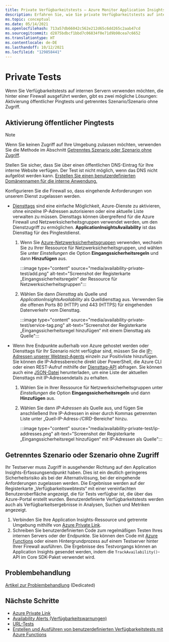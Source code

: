 ```yaml
---
title: Private Verfügbarkeitstests – Azure Monitor Application Insights
description: Erfahren Sie, wie Sie private Verfügbarkeitstests auf internen Servern verwenden, die hinter einer Firewall ausgeführt werden.
ms.topic: conceptual
ms.date: 05/14/2021
ms.openlocfilehash: 713a57db66042c562e212d65c6dd265c2aab47cd
ms.sourcegitcommit: d2875bdbcf1bbd7c06834f0e71d9b98cea7c6652
ms.translationtype: HT
ms.contentlocale: de-DE
ms.lasthandoff: 10/12/2021
ms.locfileid: "129858441"
---
```

# <a name="private-testing"></a>Private Tests

Wenn Sie Verfügbarkeitstests auf internen Servern verwenden möchten, die hinter einer Firewall ausgeführt werden, gibt es zwei mögliche Lösungen: Aktivierung öffentlicher Pingtests und getrenntes Szenario/Szenario ohne Zugriff.

## <a name="public-ping-test-enablement"></a>Aktivierung öffentlicher Pingtests

> [!NOTE]
> Wenn Sie keinen Zugriff auf Ihre Umgebung zulassen möchten, verwenden Sie die Methode im Abschnitt [Getrenntes Szenario oder Szenario ohne Zugriff](#disconnected-or-no-ingress-scenarios).

 Stellen Sie sicher, dass Sie über einen öffentlichen DNS-Eintrag für Ihre interne Website verfügen. Der Test ist nicht möglich, wenn das DNS nicht aufgelöst werden kann. [Erstellen Sie einen benutzerdefinierten Domänennamen für die interne Anwendung.](../../cloud-services/cloud-services-custom-domain-name-portal.md#add-an-a-record-for-your-custom-domain)

Konfigurieren Sie die Firewall so, dass eingehende Anforderungen von unserem Dienst zugelassen werden.

- [Diensttags](../../virtual-network/service-tags-overview.md) sind eine einfache Möglichkeit, Azure-Dienste zu aktivieren, ohne einzelne IP-Adressen autorisieren oder eine aktuelle Liste verwalten zu müssen. Diensttags können übergreifend für die Azure Firewall und Netzwerksicherheitsgruppen verwendet werden, um den Dienstzugriff zu ermöglichen. **ApplicationInsightsAvailability** ist das Diensttag für des Pingtestdienst.
    1. Wenn Sie [Azure-Netzwerksicherheitsgruppen](../../virtual-network/network-security-groups-overview.md) verwenden, wechseln Sie zu Ihrer Ressource für Netzwerksicherheitsgruppen, und wählen Sie unter *Einstellungen* die Option **Eingangssicherheitsregeln** und dann **Hinzufügen** aus.

         :::image type="content" source="media/availability-private-test/add.png" alt-text="Screenshot der Registerkarte „Eingangssicherheitsregeln“ der Ressource für Netzwerksicherheitsgruppen":::

    1. Wählen Sie dann *Diensttag* als Quelle und *ApplicationInsightsAvailability* als Quelldiensttag aus. Verwenden Sie die offenen Ports 80 (HTTP) und 443 (HTTPS) für eingehenden Datenverkehr vom Diensttag.

        :::image type="content" source="media/availability-private-test/service-tag.png" alt-text="Screenshot der Registerkarte „Eingangssicherheitsregel hinzufügen“ mit einem Diensttag als Quelle":::

- Wenn Ihre Endpunkte außerhalb von Azure gehostet werden oder Diensttags für Ihr Szenario nicht verfügbar sind, müssen Sie die [IP-Adressen unserer Webtest-Agents](ip-addresses.md) einzeln zur Positivliste hinzufügen. Sie können die IP-Adressbereiche direkt über PowerShell, die Azure CLI oder einen REST-Aufruf mithilfe der [Diensttag-API](../../virtual-network/service-tags-overview.md#use-the-service-tag-discovery-api) abfragen. Sie können auch eine [JSON-Datei](../../virtual-network/service-tags-overview.md#discover-service-tags-by-using-downloadable-json-files) herunterladen, um eine Liste der aktuellen Diensttags mit IP-Adressendetails zu erhalten.
    1. Wählen Sie in Ihrer Ressource für Netzwerksicherheitsgruppen unter *Einstellungen* die Option **Eingangssicherheitsregeln** und dann **Hinzufügen** aus.
    1. Wählen Sie dann *IP-Adressen* als Quelle aus, und fügen Sie anschließend Ihre IP-Adressen in einer durch Kommas getrennten Liste unter „Quell-IP-Adress-/CIRD-Bereiche“ hinzu.

         :::image type="content" source="media/availability-private-test/ip-addresses.png" alt-text="Screenshot der Registerkarte „Eingangssicherheitsregel hinzufügen“ mit IP-Adressen als Quelle":::

## <a name="disconnected-or-no-ingress-scenarios"></a>Getrenntes Szenario oder Szenario ohne Zugriff

Ihr Testserver muss Zugriff in ausgehender Richtung auf den Application Insights-Erfassungsendpunkt haben. Dies ist ein deutlich geringeres Sicherheitsrisiko als bei der Alternativlösung, bei der eingehende Anforderungen zugelassen werden. Die Ergebnisse werden auf der Registerkarte „Verfügbarkeitswebtests“ mit einer vereinfachten Benutzeroberfläche angezeigt, die für Tests verfügbar ist, die über das Azure-Portal erstellt wurden. Benutzerdefinierte Verfügbarkeitstests werden auch als Verfügbarkeitsergebnisse in Analysen, Suchen und Metriken angezeigt.

1. Verbinden Sie Ihre Application Insights-Ressource und getrennte Umgebung mithilfe von [Azure Private Link](../logs/private-link-security.md).
1. Schreiben Sie benutzerdefinierten Code zum regelmäßigen Testen Ihres internen Servers oder der Endpunkte. Sie können den Code mit [Azure Functions](availability-azure-functions.md) oder einem Hintergrundprozess auf einem Testserver hinter Ihrer Firewall ausführen. Die Ergebnisse des Testvorgangs können an Application Insights gesendet werden, indem die `TrackAvailability()`-API im Core SDK-Paket verwendet wird.

## <a name="troubleshooting"></a>Problembehandlung

[Artikel zur Problembehandlung](troubleshoot-availability.md) (Dedicated)

## <a name="next-steps"></a>Nächste Schritte

* [Azure Private Link](../logs/private-link-security.md)
* [Availability Alerts (Verfügbarkeitswarnungen)](availability-alerts.md)
* [URL-Tests](monitor-web-app-availability.md)
* [Erstellen und Ausführen von benutzerdefinierten Verfügbarkeitstests mit Azure Functions](availability-azure-functions.md)
